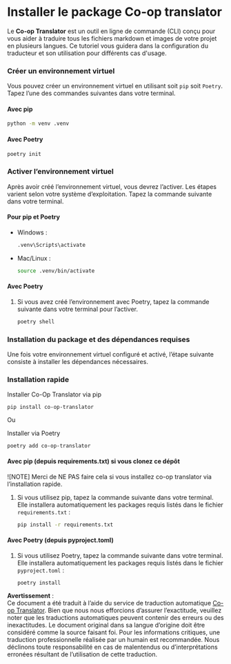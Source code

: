<!--
CO_OP_TRANSLATOR_METADATA:
{
  "original_hash": "b6d85d887d2664539a438dae5d0dfa50",
  "translation_date": "2025-06-12T18:30:38+00:00",
  "source_file": "getting_started/command-line-guide/install-package.md",
  "language_code": "fr"
}
-->
# Installer le package Co-op translator

Le **Co-op Translator** est un outil en ligne de commande (CLI) conçu pour vous aider à traduire tous les fichiers markdown et images de votre projet en plusieurs langues. Ce tutoriel vous guidera dans la configuration du traducteur et son utilisation pour différents cas d'usage.

### Créer un environnement virtuel

Vous pouvez créer un environnement virtuel en utilisant soit `pip` soit `Poetry`. Tapez l’une des commandes suivantes dans votre terminal.

#### Avec pip

```bash
python -m venv .venv
```

#### Avec Poetry

```bash
poetry init
```

### Activer l’environnement virtuel

Après avoir créé l’environnement virtuel, vous devrez l’activer. Les étapes varient selon votre système d’exploitation. Tapez la commande suivante dans votre terminal.

#### Pour pip et Poetry

- Windows :

    ```bash
    .venv\Scripts\activate
    ```

- Mac/Linux :

    ```bash
    source .venv/bin/activate
    ```

#### Avec Poetry

1. Si vous avez créé l’environnement avec Poetry, tapez la commande suivante dans votre terminal pour l’activer.

    ```bash
    poetry shell
    ```

### Installation du package et des dépendances requises

Une fois votre environnement virtuel configuré et activé, l’étape suivante consiste à installer les dépendances nécessaires.

### Installation rapide

Installer Co-Op Translator via pip

```
pip install co-op-translator
```  
Ou  

Installer via Poetry  
```
poetry add co-op-translator
```

#### Avec pip (depuis requirements.txt) si vous clonez ce dépôt

![NOTE] Merci de NE PAS faire cela si vous installez co-op translator via l’installation rapide.

1. Si vous utilisez pip, tapez la commande suivante dans votre terminal. Elle installera automatiquement les packages requis listés dans le fichier `requirements.txt` :

    ```bash
    pip install -r requirements.txt
    ```

#### Avec Poetry (depuis pyproject.toml)

1. Si vous utilisez Poetry, tapez la commande suivante dans votre terminal. Elle installera automatiquement les packages requis listés dans le fichier `pyproject.toml` :

    ```bash
    poetry install
    ```

**Avertissement** :  
Ce document a été traduit à l’aide du service de traduction automatique [Co-op Translator](https://github.com/Azure/co-op-translator). Bien que nous nous efforcions d’assurer l’exactitude, veuillez noter que les traductions automatiques peuvent contenir des erreurs ou des inexactitudes. Le document original dans sa langue d’origine doit être considéré comme la source faisant foi. Pour les informations critiques, une traduction professionnelle réalisée par un humain est recommandée. Nous déclinons toute responsabilité en cas de malentendus ou d’interprétations erronées résultant de l’utilisation de cette traduction.